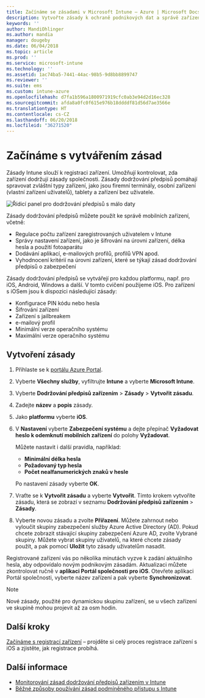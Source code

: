 ```yaml
---
title: Začínáme se zásadami v Microsoft Intune – Azure | Microsoft Docs
description: Vytvořte zásady k ochraně podnikových dat a správě zařízení, která koncoví uživatelé používají pro přístup k firemním prostředkům. Pak přiřaďte zásady skupinám.
keywords: ''
author: MandiOhlinger
ms.author: mandia
manager: dougeby
ms.date: 06/04/2018
ms.topic: article
ms.prod: ''
ms.service: microsoft-intune
ms.technology: ''
ms.assetid: 1ac74ba5-7441-44ac-98b5-9d8bb8899747
ms.reviewer: ''
ms.suite: ems
ms.custom: intune-azure
ms.openlocfilehash: d7fa1b596a1800971919cfc0ab3e94d2d16ec328
ms.sourcegitcommit: afda8a0fc0f615e976b18ddddf81d56d7ae3566e
ms.translationtype: HT
ms.contentlocale: cs-CZ
ms.lasthandoff: 06/20/2018
ms.locfileid: "36271520"
---
```

# <a name="get-started-with-creating-policies"></a>Začínáme s vytvářením zásad

Zásady Intune slouží k registraci zařízení. Umožňují kontrolovat, zda zařízení dodržují zásady společnosti. Zásady dodržování předpisů pomáhají spravovat zvláštní typy zařízení, jako jsou firemní terminály, osobní zařízení (vlastní zařízení uživatelů), tablety a zařízení bez uživatele.

![Řídicí panel pro dodržování předpisů s málo daty](/intune/media/generic-compliance-dashboard.png)

Zásady dodržování předpisů můžete použít ke správě mobilních zařízení, včetně:

* Regulace počtu zařízení zaregistrovaných uživatelem v Intune
* Správy nastavení zařízení, jako je šifrování na úrovni zařízení, délka hesla a použití fotoaparátu
* Dodávání aplikací, e-mailových profilů, profilů VPN apod.
* Vyhodnocení kritérií na úrovni zařízení, které se týkají zásad dodržování předpisů o zabezpečení

Zásady dodržování předpisů se vytvářejí pro každou platformu, např. pro iOS, Android, Windows a další. V tomto cvičení použijeme iOS. Pro zařízení s iOSem jsou k dispozici následující zásady:

* Konfigurace PIN kódu nebo hesla
* Šifrování zařízení
* Zařízení s jailbreakem
* e-mailový profil
* Minimální verze operačního systému
* Maximální verze operačního systému

## <a name="create-a-policy"></a>Vytvoření zásady

1. Přihlaste se k [portálu Azure Portal](https://portal.azure.com).
2. Vyberte **Všechny služby**, vyfiltrujte **Intune** a vyberte **Microsoft Intune**.
3. Vyberte **Dodržování předpisů zařízením** > **Zásady** > **Vytvořit zásadu**.
4. Zadejte **název** a **popis** zásady. 
5. Jako **platformu** vyberte **iOS**.
6. V **Nastavení** vyberte **Zabezpečení systému** a dejte přepínač **Vyžadovat heslo k odemknutí mobilních zařízení** do polohy **Vyžadovat**. 

    Můžete nastavit i další pravidla, například: 
    - **Minimální délka hesla**
    - **Požadovaný typ hesla**
    - **Počet nealfanumerických znaků v hesle**
    
    Po nastavení zásady vyberte **OK**.
  
7. Vraťte se k **Vytvořit zásadu** a vyberte **Vytvořit**. Tímto krokem vytvoříte zásadu, která se zobrazí v seznamu **Dodržování předpisů zařízením** > **Zásady**.
8. Vyberte novou zásadu a zvolte **Přiřazení**. Můžete zahrnout nebo vyloučit skupiny zabezpečení služby Azure Active Directory (AD).
Pokud chcete zobrazit stávající skupiny zabezpečení Azure AD, zvolte Vybrané skupiny. Můžete vybrat skupiny uživatelů, na které chcete zásady použít, a pak pomocí **Uložit** tyto zásady uživatelům nasadit.

Registrované zařízení vás po několika minutách vyzve k zadání aktuálního hesla, aby odpovídalo novým podnikovým zásadám. Aktualizaci můžete zkontrolovat ručně v **aplikaci Portál společnosti pro iOS**. Otevřete aplikaci Portál společnosti, vyberte název zařízení a pak vyberte **Synchronizovat**.

> [!NOTE]
> Nové zásady, použité pro dynamickou skupinu zařízení, se u všech zařízení ve skupině mohou projevit až za osm hodin.

## <a name="next-steps"></a>Další kroky

[Začínáme s registrací zařízení](get-started-enroll.md) – projděte si celý proces registrace zařízení s iOS a zjistěte, jak registrace probíhá.

## <a name="learn-more"></a>Další informace

* [Monitorování zásad dodržování předpisů zařízením v Intune](compliance-policy-monitor.md)
* [Běžné způsoby používání zásad podmíněného přístupu s Intune](conditional-access-intune-common-ways-use.md)
